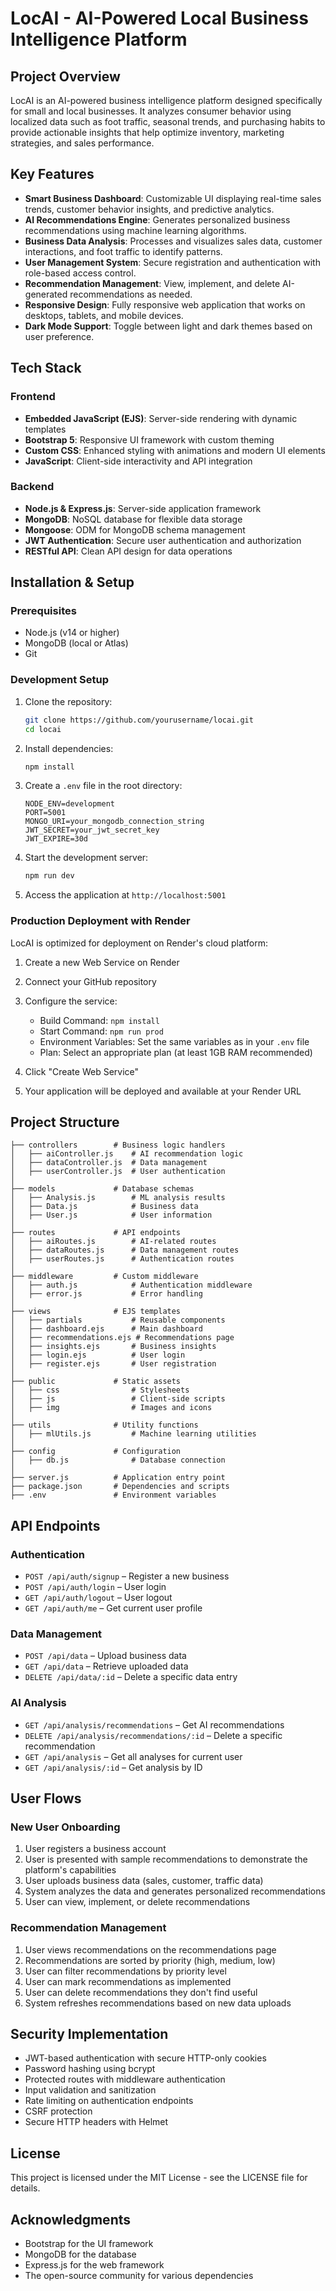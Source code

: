 # LocAI - AI-Powered Local Business Intelligence Platform


## Project Overview
LocAI is an AI-powered business intelligence platform designed specifically for small and local businesses. It analyzes consumer behavior using localized data such as foot traffic, seasonal trends, and purchasing habits to provide actionable insights that help optimize inventory, marketing strategies, and sales performance.

## Key Features
- **Smart Business Dashboard**: Customizable UI displaying real-time sales trends, customer behavior insights, and predictive analytics.
- **AI Recommendations Engine**: Generates personalized business recommendations using machine learning algorithms.
- **Business Data Analysis**: Processes and visualizes sales data, customer interactions, and foot traffic to identify patterns.
- **User Management System**: Secure registration and authentication with role-based access control.
- **Recommendation Management**: View, implement, and delete AI-generated recommendations as needed.
- **Responsive Design**: Fully responsive web application that works on desktops, tablets, and mobile devices.
- **Dark Mode Support**: Toggle between light and dark themes based on user preference.

## Tech Stack
### **Frontend**
- **Embedded JavaScript (EJS)**: Server-side rendering with dynamic templates
- **Bootstrap 5**: Responsive UI framework with custom theming
- **Custom CSS**: Enhanced styling with animations and modern UI elements
- **JavaScript**: Client-side interactivity and API integration

### **Backend**
- **Node.js & Express.js**: Server-side application framework
- **MongoDB**: NoSQL database for flexible data storage
- **Mongoose**: ODM for MongoDB schema management
- **JWT Authentication**: Secure user authentication and authorization
- **RESTful API**: Clean API design for data operations

## Installation & Setup
### **Prerequisites**
- Node.js (v14 or higher)
- MongoDB (local or Atlas)
- Git

### **Development Setup**
1. Clone the repository:
   ```sh
   git clone https://github.com/yourusername/locai.git
   cd locai
   ```

2. Install dependencies:
   ```sh
   npm install
   ```

3. Create a `.env` file in the root directory:
   ```env
   NODE_ENV=development
   PORT=5001
   MONGO_URI=your_mongodb_connection_string
   JWT_SECRET=your_jwt_secret_key
   JWT_EXPIRE=30d
   ```

4. Start the development server:
   ```sh
   npm run dev
   ```

5. Access the application at `http://localhost:5001`

### **Production Deployment with Render**
LocAI is optimized for deployment on Render's cloud platform:

1. Create a new Web Service on Render
2. Connect your GitHub repository
3. Configure the service:
   - Build Command: `npm install`
   - Start Command: `npm run prod`
   - Environment Variables: Set the same variables as in your `.env` file
   - Plan: Select an appropriate plan (at least 1GB RAM recommended)

4. Click "Create Web Service"
5. Your application will be deployed and available at your Render URL

## Project Structure
```
├── controllers        # Business logic handlers
│   ├── aiController.js    # AI recommendation logic
│   ├── dataController.js  # Data management
│   ├── userController.js  # User authentication
│
├── models             # Database schemas
│   ├── Analysis.js        # ML analysis results
│   ├── Data.js            # Business data
│   ├── User.js            # User information
│
├── routes             # API endpoints
│   ├── aiRoutes.js        # AI-related routes
│   ├── dataRoutes.js      # Data management routes
│   ├── userRoutes.js      # Authentication routes
│
├── middleware         # Custom middleware
│   ├── auth.js            # Authentication middleware
│   ├── error.js           # Error handling
│
├── views              # EJS templates
│   ├── partials           # Reusable components
│   ├── dashboard.ejs      # Main dashboard
│   ├── recommendations.ejs # Recommendations page
│   ├── insights.ejs       # Business insights
│   ├── login.ejs          # User login
│   ├── register.ejs       # User registration
│
├── public             # Static assets
│   ├── css                # Stylesheets
│   ├── js                 # Client-side scripts
│   ├── img                # Images and icons
│
├── utils              # Utility functions
│   ├── mlUtils.js         # Machine learning utilities
│
├── config             # Configuration
│   ├── db.js              # Database connection
│
├── server.js          # Application entry point
├── package.json       # Dependencies and scripts
├── .env               # Environment variables
```

## API Endpoints

### **Authentication**
- `POST /api/auth/signup` – Register a new business
- `POST /api/auth/login` – User login
- `GET /api/auth/logout` – User logout
- `GET /api/auth/me` – Get current user profile

### **Data Management**
- `POST /api/data` – Upload business data
- `GET /api/data` – Retrieve uploaded data
- `DELETE /api/data/:id` – Delete a specific data entry

### **AI Analysis**
- `GET /api/analysis/recommendations` – Get AI recommendations
- `DELETE /api/analysis/recommendations/:id` – Delete a specific recommendation
- `GET /api/analysis` – Get all analyses for current user
- `GET /api/analysis/:id` – Get analysis by ID

## User Flows
### **New User Onboarding**
1. User registers a business account
2. User is presented with sample recommendations to demonstrate the platform's capabilities
3. User uploads business data (sales, customer, traffic data)
4. System analyzes the data and generates personalized recommendations
5. User can view, implement, or delete recommendations

### **Recommendation Management**
1. User views recommendations on the recommendations page
2. Recommendations are sorted by priority (high, medium, low)
3. User can filter recommendations by priority level
4. User can mark recommendations as implemented
5. User can delete recommendations they don't find useful
6. System refreshes recommendations based on new data uploads

## Security Implementation
- JWT-based authentication with secure HTTP-only cookies
- Password hashing using bcrypt
- Protected routes with middleware authentication
- Input validation and sanitization
- Rate limiting on authentication endpoints
- CSRF protection
- Secure HTTP headers with Helmet

## License
This project is licensed under the MIT License - see the LICENSE file for details.

## Acknowledgments
- Bootstrap  for the UI framework
- MongoDB  for the database
- Express.js  for the web framework
- The open-source community for various dependencies
